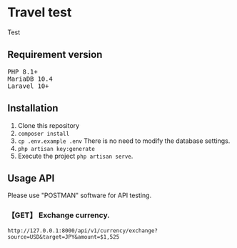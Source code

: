 # Travel test
Test

## Requirement version

<pre>
PHP 8.1+
MariaDB 10.4
Laravel 10+
</pre>

## Installation

1. Clone this repository
2. `composer install`
3. `cp .env.example .env`  There is no need to modify the database settings.
4. `php artisan key:generate`
5. Execute the project `php artisan serve`.

## Usage API
Please use "POSTMAN" software for API testing.
### 【GET】 Exchange currency. 
```
http://127.0.0.1:8000/api/v1/currency/exchange?source=USD&target=JPY&amount=$1,525
```
